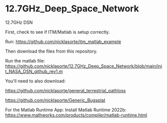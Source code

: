 # 12.7GHz_Deep_Space_Network
12.7GHz DSN

First, check to see if ITM/Matlab is setup correctly.

Run: https://github.com/nicklasorte/itm_matlab_example

Then download the files from this repository.

Run the matlab file: https://github.com/nicklasorte/12.7GHz_Deep_Space_Network/blob/main/init_NASA_DSN_github_rev1.m

You'll need to also download:

https://github.com/nicklasorte/general_terrestrial_pathloss

https://github.com/nicklasorte/Generic_Bugsplat


For the Matlab Runtime App:
Install Matlab Runtime 2022b: https://www.mathworks.com/products/compiler/matlab-runtime.html


